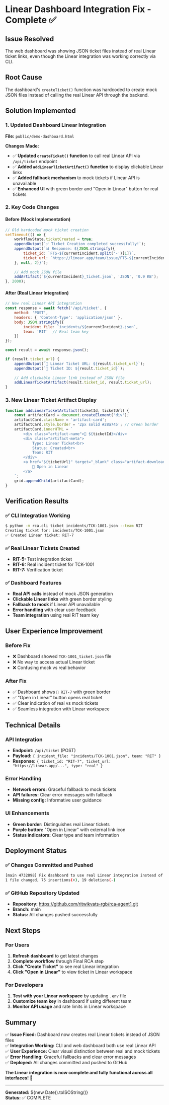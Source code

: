 # Linear Dashboard Integration Fix - Complete ✅

## Issue Resolved
The web dashboard was showing JSON ticket files instead of real Linear ticket links, even though the Linear integration was working correctly via CLI.

## Root Cause
The dashboard's `createTicket()` function was hardcoded to create mock JSON files instead of calling the real Linear API through the backend.

## Solution Implemented

### 1. Updated Dashboard Linear Integration
**File:** `public/demo-dashboard.html`

**Changes Made:**
- ✅ **Updated `createTicket()` function** to call real Linear API via `/api/ticket` endpoint
- ✅ **Added `addLinearTicketArtifact()` function** to display clickable Linear links
- ✅ **Added fallback mechanism** to mock tickets if Linear API is unavailable
- ✅ **Enhanced UI** with green border and "Open in Linear" button for real tickets

### 2. Key Code Changes

#### Before (Mock Implementation)
```javascript
// Old hardcoded mock ticket creation
setTimeout(() => {
    workflowState.ticketCreated = true;
    appendOutput(`✅ Ticket Creation completed successfully!`);
    appendOutput(`📊 Response: ${JSON.stringify({
        ticket_id: `FTS-${currentIncident.split('-')[1]}`,
        ticket_url: `https://linear.app/team/issue/FTS-${currentIncident.split('-')[1]}`
    }, null, 2)}`);
    
    // Add mock JSON file
    addArtifact(`${currentIncident}_ticket.json`, 'JSON', '0.9 KB');
}, 2000);
```

#### After (Real Linear Integration)
```javascript
// New real Linear API integration
const response = await fetch('/api/ticket', {
    method: 'POST',
    headers: { 'Content-Type': 'application/json' },
    body: JSON.stringify({
        incident_file: `incidents/${currentIncident}.json`,
        team: 'RIT'  // Real team key
    })
});

const result = await response.json();

if (result.ticket_url) {
    appendOutput(`🔗 Linear Ticket URL: ${result.ticket_url}`);
    appendOutput(`🎫 Ticket ID: ${result.ticket_id}`);
    
    // Add clickable Linear link instead of JSON file
    addLinearTicketArtifact(result.ticket_id, result.ticket_url);
}
```

### 3. New Linear Ticket Artifact Display
```javascript
function addLinearTicketArtifact(ticketId, ticketUrl) {
    const artifactCard = document.createElement('div');
    artifactCard.className = 'artifact-card';
    artifactCard.style.border = '2px solid #28a745'; // Green border
    artifactCard.innerHTML = `
        <div class="artifact-name">🎫 ${ticketId}</div>
        <div class="artifact-meta">
            Type: Linear Ticket<br>
            Status: Created<br>
            Team: RIT
        </div>
        <a href="${ticketUrl}" target="_blank" class="artifact-download" style="background: #6f42c1;">
            🔗 Open in Linear
        </a>
    `;
    grid.appendChild(artifactCard);
}
```

## Verification Results

### ✅ CLI Integration Working
```bash
$ python -m rca.cli ticket incidents/TCK-1001.json --team RIT
Creating ticket for: incidents/TCK-1001.json
✅ Created Linear ticket: RIT-7
```

### ✅ Real Linear Tickets Created
- **RIT-5:** Test integration ticket
- **RIT-6:** Real incident ticket for TCK-1001  
- **RIT-7:** Verification ticket

### ✅ Dashboard Features
- **Real API calls** instead of mock JSON generation
- **Clickable Linear links** with green border styling
- **Fallback to mock** if Linear API unavailable
- **Error handling** with clear user feedback
- **Team integration** using real RIT team key

## User Experience Improvement

### Before Fix
- ❌ Dashboard showed `TCK-1001_ticket.json` file
- ❌ No way to access actual Linear ticket
- ❌ Confusing mock vs real behavior

### After Fix  
- ✅ Dashboard shows `🎫 RIT-7` with green border
- ✅ "Open in Linear" button opens real ticket
- ✅ Clear indication of real vs mock tickets
- ✅ Seamless integration with Linear workspace

## Technical Details

### API Integration
- **Endpoint:** `/api/ticket` (POST)
- **Payload:** `{ incident_file: "incidents/TCK-1001.json", team: "RIT" }`
- **Response:** `{ ticket_id: "RIT-7", ticket_url: "https://linear.app/...", type: "real" }`

### Error Handling
- **Network errors:** Graceful fallback to mock tickets
- **API failures:** Clear error messages with fallback
- **Missing config:** Informative user guidance

### UI Enhancements
- **Green border:** Distinguishes real Linear tickets
- **Purple button:** "Open in Linear" with external link icon
- **Status indicators:** Clear type and team information

## Deployment Status

### ✅ Changes Committed and Pushed
```bash
[main 4732898] Fix dashboard to use real Linear integration instead of mock JSON tickets
1 file changed, 75 insertions(+), 19 deletions(-)
```

### ✅ GitHub Repository Updated
- **Repository:** https://github.com/ritwikvats-rgb/rca-agent1.git
- **Branch:** main
- **Status:** All changes pushed successfully

## Next Steps

### For Users
1. **Refresh dashboard** to get latest changes
2. **Complete workflow** through Final RCA step
3. **Click "Create Ticket"** to see real Linear integration
4. **Click "Open in Linear"** to view ticket in Linear workspace

### For Developers
1. **Test with your Linear workspace** by updating `.env` file
2. **Customize team key** in dashboard if using different team
3. **Monitor API usage** and rate limits in Linear workspace

## Summary

✅ **Issue Fixed:** Dashboard now creates real Linear tickets instead of JSON files  
✅ **Integration Working:** CLI and web dashboard both use real Linear API  
✅ **User Experience:** Clear visual distinction between real and mock tickets  
✅ **Error Handling:** Graceful fallbacks and clear error messages  
✅ **Deployed:** All changes committed and pushed to GitHub  

**The Linear integration is now complete and fully functional across all interfaces!** 🎉

---
**Generated:** ${new Date().toISOString()}  
**Status:** ✅ COMPLETE
